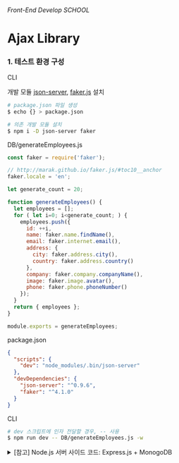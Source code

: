 ###### Front-End Develop SCHOOL

# Ajax Library

### 1. 테스트 환경 구성

CLI

개발 모듈 [json-server](https://github.com/typicode/json-server), [faker.js](https://github.com/marak/Faker.js/) 설치

```sh
# package.json 파일 생성
$ echo {} > package.json

# 의존 개발 모듈 설치
$ npm i -D json-server faker
```

DB/generateEmployees.js

```js
const faker = require('faker');

// http://marak.github.io/faker.js/#toc10__anchor
faker.locale = 'en';

let generate_count = 20;

function generateEmployees() {
  let employees = [];
  for ( let i=0; i<generate_count; ) {
    employees.push({
      id: ++i,
      name: faker.name.findName(),
      email: faker.internet.email(),
      address: {
        city: faker.address.city(),
        country: faker.address.country()
      },
      company: faker.company.companyName(),
      image: faker.image.avatar(),
      phone: faker.phone.phoneNumber()
    });
  }
  return { employees };
}

module.exports = generateEmployees;
```

package.json

```json
{
  "scripts": {
    "dev": "node_modules/.bin/json-server"
  },
  "devDependencies": {
    "json-server": "^0.9.6",
    "faker": "^4.1.0"
  }
}
```

CLI

```sh
# dev 스크립트에 인자 전달할 경우, -- 사용
$ npm run dev -- DB/generateEmployees.js -w
```

<details>
  <summary>[참고] Node.js 서버 사이드 코드: Express.js + MonogoDB</summary>
  ```js
  var express          = require("express"),
      app              = express(),
      mongoose         = require("mongoose"),
      bodyParser       = require("body-parser"),
      expressSanitizer = require("express-sanitizer"),
      methodOverride   = require('method-override');

  mongoose.connect("mongodb://localhost/todo_app");

  app.use(express.static('public'));
  app.use(bodyParser.urlencoded({ extended: true }));
  app.use(expressSanitizer());
  app.use(methodOverride('_method'));

  app.set("view engine", "ejs");

  var todoSchema = new mongoose.Schema({
    text: String,
  });

  var Todo = mongoose.model("Todo", todoSchema);

  app.get("/", function (req, res) {
    res.redirect("/todos");
  });

  app.get("/todos", function (req, res) {
    Todo.find({}, function (err, todos) {
      if (err) {
        console.log(err);
      } else {
        res.render("index", { todos: todos });
      }
    })
  });

  app.get("/todos/new", function (req, res) {
    res.render("new");
  });

  app.post("/todos", function (req, res) {
    req.body.todo.text = req.sanitize(req.body.todo.text);
    var formData = req.body.todo;
    Todo.create(formData, function (err, newTodo) {
      if (err) {
        res.render("new");
      } else {
        res.redirect("/todos");
      }
    });
  });

  app.get("/todos/:id/edit", function (req, res) {
    Todo.findById(req.params.id, function (err, todo) {
      if (err) {
        console.log(err);
        res.redirect("/")
      } else {
        res.render("edit", { todo: todo });
      }
    });
  });

  app.put("/todos/:id", function (req, res) {
    Todo.findByIdAndUpdate(req.params.id, req.body.todo, function (err, todo) {
      if (err) {
        console.log(err);
      } else {
        res.redirect('/');
      }
    });
  });

  app.delete("/todos/:id", function (req, res) {
    Todo.findById(req.params.id, function (err, todo) {
      if (err) {
        console.log(err);
      } else {
        todo.remove();
        res.redirect("/todos");
      }
    });
  });

  app.listen(3000, function () {
    console.log('Server running on port 3000');
  });
  ```
</details>

-

### 2. jQuery Library

클라이언트 환경에서 [jQuery](http://jquery.com/), [faker.js](https://github.com/marak/Faker.js/) 호출

```html
<script src="//cdnjs.cloudflare.com/ajax/libs/Faker/3.1.0/faker.js"></script>
<script src="//ajax.googleapis.com/ajax/libs/jquery/3.1.1/jquery.min.js"></script>
```

GET - Server에 데이터 요청하기

```js

// jQuery.get() 사용 (jQuery.ajax() 단축 메서드)
// http://api.jquery.com/jQuery.get/

$.ajax({
  url      : '/employees',
  dataType : 'json',
  data     : {},
  success  : function(data) { console.log(data); }
});

// ⬇︎

// 단축 메서드: $.get()
$.get('/employees', function(response) {
  console.log('모든 데이터:', response);
});

// -----------------------------------------------------------------------------------------

// ?속성=값  ➮  조건에 일치하는 데이터 필터링
$.get('/employees', {company: 'Schmidt - Pfeffer'}, function(data) {
  console.log('?속성=값:', data);
});

// ?속성1=값1&속성2=값2  ➮  조건에 모두 일치하는 데이터 필터링
$.get('/employees', {company: 'Schmidt - Pfeffer', name: 'Franco Schuppe'}, function(data) {
  console.log('?속성1=값1&속성2=값2:', data);
});

// ?q=검색어  ➮  검색 매칭되는 데이터 필터링
$.get('/employees', {q: 'uganda'}, function(data) {
  console.log('?q=검색어:', data);
});
```

POST - Server에 새로운 데이터 추가 요청하기

```js
// jQuery.post() 사용 (jQuery.ajax() 단축 메서드)
// http://api.jquery.com/jQuery.post/

$.ajax({
  type: 'POST',
  url: '/employees',
  dataType: 'json',
  data: {},
  success: function(data) { console.log(data); }
});

// ⬇︎

// 새롭게 추가할 데이터 정의
var new_person = {
  name: faker.name.findName(),
  email: faker.internet.email(),
  address: {
    city: faker.address.city(),
    country: faker.address.country()
  },
  company: faker.company.companyName(),
  image: faker.image.avatar(),
  phone: faker.phone.phoneNumber()
};

// POST 메서드를 사용하여 서버에 새롭게 추가할 데이터 전송
// 전송 후, 콜백 함수로 생성된 데이터 확인
$.post('/employees', new_person, function(data, textStatus, jqXHR) {
  console.log(textStatus);
  console.log(jqXHR.status + ' ' + jqXHR.statusText);
  console.log('%c------------------------------', 'color: #3d9a21');
  console.log('생성된 데이터:', data);
  console.log('%c------------------------------', 'color: #3d9a21');
  console.log(jqXHR.getAllResponseHeaders());
});

// $(".test-form") 폼 데이터를 문자화(serialize)하여 서버에 전송
$.post('/employees', $(".test-form").serialize(), function(data) {
  console.log(data);
});
```

PUT - Server에 데이터 수정 요청하기

```js
// jQuery.ajax()
// http://api.jquery.com/jQuery.ajax/

var modified_employee = {
  "name": "yamoo9",
  "email": "yamoo9@naver.com",
  "address": {
    "city": "Seoul",
    "country": "South Korea"
  },
  "company": "Fast Campus",
  "image": "https://goo.gl/mgOnsH",
  "phone": "010-9814-1461"
};

$.ajax({
  type: 'PUT',
  url: '/employees/1',
  data: modified_employee,
  dataType: 'json',
  success: function(data, textStatus, jqXHR) {
    console.log(textStatus);
    console.log('%c------------------------------', 'color: #3d9a21');
    console.log(jqXHR.status + ' ' + jqXHR.statusText + ' ');
    console.log('%c------------------------------', 'color: #3d9a21');
    console.log(jqXHR.getAllResponseHeaders());
    console.log('%c------------------------------', 'color: #3d9a21');
    console.log(data);
  }
});
```

`$.put()` 유틸리티 함수

```js
if (!$.put) {
  $.put = function(url, data, callback) {
    $.ajax({
      url: url,
      type: 'PUT',
      data: data,
      dataType: 'json',
      success: callback
    });
  };
}
```

`$.put()` 유틸리티 함수 사용 방법

```js
$.put('/employees/1', modified_employee, function(){});
```

DELETE - Server에 데이터 삭제 요청하기 Server에 데이터 삭제 요청하기

```js
$.ajax({
  type: 'DELETE',
  url: '/employees/10',
  dataType: 'json',
  success: function(data, textStatus, jqXHR) {
    console.log(textStatus);
    console.log(jqXHR.status + ' ' + jqXHR.statusText);
  }
});
```

`$.delete()` 유틸리티 함수

```js
// $.delete() 유틸리티 함수 작성
if (!$.delete) {
  $.delete = function(url, callback) {
    $.ajax({
      url: url,
      type: 'DELETE',
      dataType: 'json',
      success: callback
    });
  };
}
```

`$.delete()` 유틸리티 함수 사용 방법

```js
$.delete('/employees/10', function(){});
```

`jquery.ajax.extensions.js` 파일 추가

```js
/*! jquery.ajax.extensions.js © yamoo9.net, 2017 */
(function(global, $){
  'use strict';

  if (!$) {
    console.info('jQuery 라이브러리를 로드해야 Ajax 함수를 확장할 수 있습니다.');
    return;
  }

  // $.put() 유틸리티 함수 작성
  if (!$.put) {
    $.put = function(url, data, callback) {
      $.ajax({
        url: url,
        type: 'PUT',
        data: data,
        dataType: 'json',
        success: callback
      });
    };
  }

  // $.delete() 유틸리티 함수 작성
  if (!$.delete) {
    $.delete = function(url, callback) {
      $.ajax({
        url: url,
        type: 'DELETE',
        dataType: 'json',
        success: callback
      });
    };
  }

})(window, window.jQuery);
```

#### [jQuery.ajaxSetup()](http://api.jquery.com/jQuery.ajaxSetup/)

[jQuery Ajax 요청 시, 사용자 정의 헤더 추가하는 방법](http://stackoverflow.com/questions/7686827/how-can-i-add-a-custom-http-header-to-ajax-request-with-js-or-jquery)

```js
// 사용자 정의 헤더(header) 값 설정
$.ajax({
    url: 'foo/bar',
    headers: { 'x-my-custom-header': 'some value' }
});

// 기본 헤더 설정 방법
$.ajaxSetup({
  headers: { 'x-my-custom-header': 'some value' }
});
```

-

### 3. axios Library

[axios](https://github.com/mzabriskie/axios)는 프로미스([Promise API](https://developer.mozilla.org/ko/docs/Web/JavaScript/Reference/Global_Objects/Promise))를 기반으로 하는 Ajax 라이브러리입니다. (Node.js/Browser 환경에서 활용)

#### IE 브라우저 지원

IE 8+ 환경에서 사용할 수 있습니다.

- IE 9, Windows 7
- IE 10, Windows 8
- IE 11, Windows 8.1

#### 설치

Server Side

```sh
$ npm install axios
```

Client Side

```html
<script src="https://unpkg.com/axios/dist/axios.min.js"></script>
```

#### API

[axios-api](https://github.com/mzabriskie/axios#axios-api)

##### [단축 메서드](https://github.com/mzabriskie/axios#request-method-aliases)

- `axios.request(config)`
- `axios.get(url[, config])`
- `axios.delete(url[, config])`
- `axios.head(url[, config])`
- `axios.post(url[, data[, config]])`
- `axios.put(url[, data[, config]])`
- `axios.patch(url[, data[, config]])`

##### [axios 환경 설정](https://github.com/mzabriskie/axios#config-defaults)

```js
axios.defaults.baseURL                         = 'https://api.example.com';
axios.defaults.headers.common['Authorization'] = AUTH_TOKEN;
// 토큰 입력
// https://api.codecraft.tv/samples/v1/
// https://api.codecraft.tv/samples/v1/:id
axios.defaults.headers.common['Authorization'] = 'Token dab1748ebaceb34ed6796bc3b7dc84741b77af54';
axios.defaults.headers.post['Content-Type']    = 'application/x-www-form-urlencoded';
```

#### 사용 방법

GET - Server에 데이터 요청하기

```js
axios.get('/employees')
     .then(function(response){
        console.log(response);
     })
     .catch(function(error){
        console.log(error);
     });
```

```js
axios.get('/employees')
     // resolve()
     .then(function(response) {
       console.log(response.status + ' ' + response.statusText);
       console.log(response.headers['content-type']);
       console.log('%c------------------------------', 'color: #3d9a21');
       console.log(response.data.length);
       response.data.forEach(function(d) {
         console.log(d.name);
       });
     })
     // reject()
     .catch(function(error) {
       console.error(error.message);
     });
```

```js
// id 매개변수 값으로 데이터 필터링
// '/employees/4' 역시 가능 (json-server에서 허용)
axios.get('http://localhost:3000/employees?id=4')
     .then(function(response) {
       console.log(response.data);
     })
     .catch(function(error) {});

// address.country 매개변수 값으로 데이터 필터링
// params 설정
axios.get('/employees', {
  params: {
    'address.country': 'Botswana'
  }
})
.then(function(response) {
  console.log(response.data);
  console.log('%c------------------------------', 'color: #474cc5');
})
.catch(function(error) {});
```

POST - Server에 새로운 데이터 추가 요청하기

```js
// 새롭게 추가할 데이터 정의
var new_data = {
  name: faker.name.findName(),
  email: faker.internet.email(),
  address: {
    city: faker.address.city(),
    country: faker.address.country()
  },
  company: faker.company.companyName(),
  image: faker.image.avatar(),
  phone: faker.phone.phoneNumber()
};

axios.post('/employees', new_data)
.then(function(response) {
  console.log(response.status + ' ' + response.statusText);
  console.log('POST:', response);
})
.catch(function(error) {});
```

PUT - Server에 데이터 수정 요청하기

```js
// 데이터 수정
var modified_data = {
  name: faker.name.findName(),
  email: faker.internet.email(),
  address: {
    city: faker.address.city(),
    country: faker.address.country()
  },
  company: faker.company.companyName(),
  image: faker.image.avatar(),
  phone: faker.phone.phoneNumber()
};

axios.put('/employees/22', modified_data)
.then(function(response) {
  console.log(response.status + ' ' + response.statusText);
  console.log(response);
  console.log('%c------------------------------', 'color: #fc4a54');
});
```

DELETE - Server에 데이터 삭제 요청하기

```js
axios.delete('/employees/22')
     .then(function(response) {
       console.log(response.status + ' ' + response.statusText);
       console.log(response.data);
       console.log(response.headers);
       console.log(response.config);
     });
```

